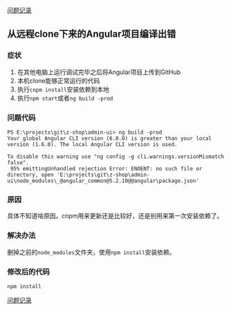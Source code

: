 [问题记录](../README.md)


## 从远程clone下来的Angular项目编译出错

### 症状

1.    在其他电脑上运行调试完毕之后将Angular项目上传到GitHub
1.    本机clone能够正常运行的代码
1.    执行```cnpm install```安装依赖到本地
1.    执行```npm start```或者```ng build -prod```

### 问题代码

``` shell
PS E:\projects\git\z-shop\admin-ui> ng build -prod
Your global Angular CLI version (6.0.0) is greater than your local
version (1.6.0). The local Angular CLI version is used.

To disable this warning use "ng config -g cli.warnings.versionMismatch false".
 95% emittingUnhandled rejection Error: ENOENT: no such file or directory, open 'E:\projects\git\z-shop\admin-ui\node_modules\_@angular_common@5.2.10@@angular\package.json'
```

### 原因

具体不知道啥原因。cnpm用来更新还是比较好，还是别用来第一次安装依赖了。

### 解决办法

删掉之前的```node_modules```文件夹，使用```npm install```安装依赖。

### 修改后的代码

```
npm install
```

[问题记录](../README.md)